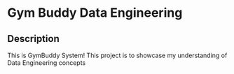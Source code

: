 # Gym Buddy Data Engineering


## Description

This is GymBuddy System!
This project is to showcase my understanding of Data Engineering concepts
